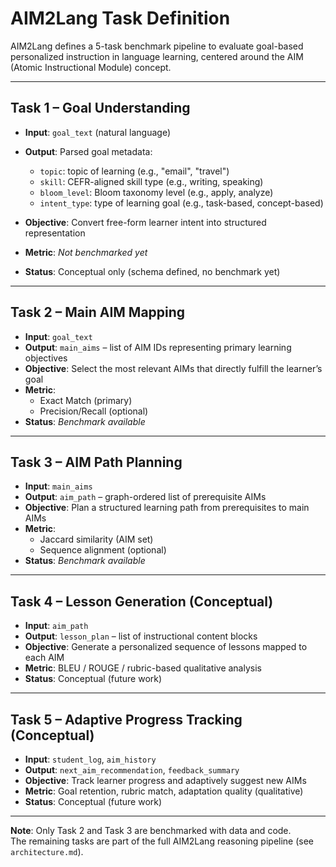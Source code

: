 # AIM2Lang Task Definition

AIM2Lang defines a 5-task benchmark pipeline to evaluate goal-based personalized instruction in language learning, centered around the AIM (Atomic Instructional Module) concept.

---

## Task 1 – Goal Understanding

- **Input**: `goal_text` (natural language)
- **Output**: Parsed goal metadata:
  - `topic`: topic of learning (e.g., "email", "travel")
  - `skill`: CEFR-aligned skill type (e.g., writing, speaking)
  - `bloom_level`: Bloom taxonomy level (e.g., apply, analyze)
  - `intent_type`: type of learning goal (e.g., task-based, concept-based)

- **Objective**: Convert free-form learner intent into structured representation  
- **Metric**: *Not benchmarked yet*  
- **Status**: Conceptual only (schema defined, no benchmark yet)

---

## Task 2 – Main AIM Mapping

- **Input**: `goal_text`  
- **Output**: `main_aims` – list of AIM IDs representing primary learning objectives  
- **Objective**: Select the most relevant AIMs that directly fulfill the learner’s goal  
- **Metric**:
  - Exact Match (primary)
  - Precision/Recall (optional)  
- **Status**: *Benchmark available*

---

## Task 3 – AIM Path Planning

- **Input**: `main_aims`  
- **Output**: `aim_path` – graph-ordered list of prerequisite AIMs  
- **Objective**: Plan a structured learning path from prerequisites to main AIMs  
- **Metric**:
  - Jaccard similarity (AIM set)
  - Sequence alignment (optional)
- **Status**: *Benchmark available*

---

## Task 4 – Lesson Generation (Conceptual)

- **Input**: `aim_path`  
- **Output**: `lesson_plan` – list of instructional content blocks  
- **Objective**: Generate a personalized sequence of lessons mapped to each AIM  
- **Metric**: BLEU / ROUGE / rubric-based qualitative analysis  
- **Status**: Conceptual (future work)

---

## Task 5 – Adaptive Progress Tracking (Conceptual)

- **Input**: `student_log`, `aim_history`  
- **Output**: `next_aim_recommendation`, `feedback_summary`  
- **Objective**: Track learner progress and adaptively suggest new AIMs  
- **Metric**: Goal retention, rubric match, adaptation quality (qualitative)  
- **Status**: Conceptual (future work)

---

**Note**: Only Task 2 and Task 3 are benchmarked with data and code.  
The remaining tasks are part of the full AIM2Lang reasoning pipeline (see `architecture.md`).